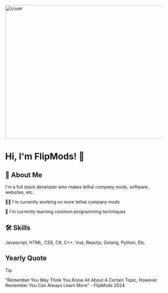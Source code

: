 <img width="760px" height = "428px" src="https://i.imgur.com/NcKDxOY.png" alt="cover" />
</div>


# Hi, I'm FlipMods! 👋


## 🚀 About Me
I'm a full stack developer who makes lethal company mods, software, websites, etc.

👩‍💻 I'm currently working on more lethal company mods

🧠 I'm currently learning common programming techniques



## 🛠 Skills
Javascript, HTML, CSS, C#, C++, Vue, Reactjs, Golang, Python, Etc.

## Yearly Quote
> [!TIP]
> "Remember You May Think You Know All About A Certain Topic, However Remember You Can Always Learn More" - FlipMods 2024
